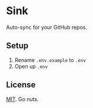 # Sink

Auto-sync for your GitHub repos.

## Setup

1. Rename `.env.example` to  `.env`
2. Open up `.env`

## License

[MIT](./LICENSE). Go nuts.
